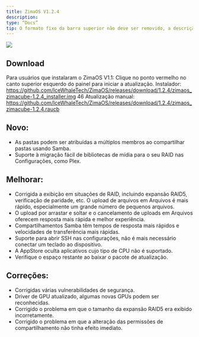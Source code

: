 ```yaml
---
title: ZimaOS V1.2.4
description:
type: “Docs”
tip: O formato fixo da barra superior não deve ser removido, a descrição é para o artigo, se não preenchida, será capturada a primeira parte do texto.
---
```

![](https://manage.icewhale.io/api/static/docs/1727183033961_image.png)
## Download
Para usuários que instalaram o ZimaOS V1.1: Clique no ponto vermelho no canto superior esquerdo do painel para iniciar a atualização.
Instalador: https://github.com/IceWhaleTech/ZimaOS/releases/download/1.2.4/zimaos_zimacube-1.2.4_installer.img 46
Atualização manual: https://github.com/IceWhaleTech/ZimaOS/releases/download/1.2.4/zimaos_zimacube-1.2.4.raucb 
## Novo:

* As pastas podem ser atribuídas a múltiplos membros ao compartilhar pastas usando Samba.
* Suporte à migração fácil de bibliotecas de mídia para o seu RAID nas Configurações, como Plex.
## Melhorar:

* Corrigida a exibição em situações de RAID, incluindo expansão RAID5, verificação de paridade, etc. O upload de arquivos em Arquivos é mais rápido, especialmente um grande número de pequenos arquivos.
* O upload por arrastar e soltar e o cancelamento de uploads em Arquivos oferecem resposta mais rápida e melhor experiência.
* Compartilhamentos Samba têm tempos de resposta mais rápidos e velocidades de transferência mais rápidas.
* Suporte para abrir SSH nas configurações, não é mais necessário conectar um teclado ao dispositivo.
* A AppStore oculta aplicativos cujo tipo de CPU não é suportado.
* Verifique o espaço restante ao baixar o pacote de atualização.
## Correções:

* Corrigidas várias vulnerabilidades de segurança.
* Driver de GPU atualizado, algumas novas GPUs podem ser reconhecidas.
* Corrigido o problema em que o tamanho da expansão RAID5 era exibido incorretamente.
* Corrigido o problema em que a alteração das permissões de compartilhamento não tinha efeito imediato.